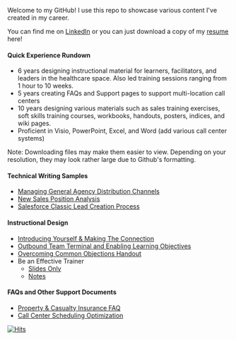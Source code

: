 Welcome to my GitHub! I use this repo to showcase various content I've created in my career. 

You can find me on [LinkedIn](www.linkedin.com/in/williampkane) or you can just download a copy of my [resume](examples/william%20kane_resume.pdf) here!

#### Quick Experience Rundown
* 6 years designing instructional material for learners, facilitators, and leaders in the healthcare space. Also led training sessions ranging from 1 hour to 10 weeks. 
* 5 years creating FAQs and Support pages to support multi-location call centers
* 10 years designing various materials such as sales training exercises, soft skills training courses, workbooks, handouts, posters, indices, and wiki pages. 
* Proficient in Visio, PowerPoint, Excel, and Word (add various call center systems)

Note: Downloading files may make them easier to view. Depending on your resolution, they may look rather large due to Github's formatting.

#### Technical Writing Samples
* [Managing General Agency Distribution Channels](/examples/Distribution%20Channels%20Explained.pdf)
* [New Sales Position Analysis](examples/New%20Sales%20Position%20Analysis.pdf)
* [Salesforce Classic Lead Creation Process](examples/Salesforce%20Lead%20Creation%20Process.pdf)

#### Instructional Design
* [Introducing Yourself & Making The Connection](examples/Call%20Team%20Intro%20%20Connection_Working%20Draft.pdf) 
* [Outbound Team Terminal and Enabling Learning Objectives](examples/Call%20Team%20Learning%20Objectives.pdf)
* [Overcoming Common Objections Handout](examples/Common%20Objections.pdf)
* Be an Effective Trainer
  - [Slides Only](examples/Be%20An%20Effective%20Trainer%20-%20Slides%20Only.pdf)
  - [Notes](examples/Be%20An%20Effective%20Trainer%20-%20Notes%20Pages.pdf) 
 
#### FAQs and Other Support Documents
* [Property & Casualty Insurance FAQ](/examples/Call%20Team%20FAQ.pdf)
* [Call Center Scheduling Optimization](/examples/Call%20Scheduling%20Optimization.pdf)






[![Hits](https://hits.seeyoufarm.com/api/count/incr/badge.svg?url=https%3A%2F%2Fgithub.com%2FWPTK%2Fwriting-samples&count_bg=%23A8A8A8&title_bg=%23555555&icon=&icon_color=%23E7E7E7&title=views&edge_flat=true)](https://hits.seeyoufarm.com)
